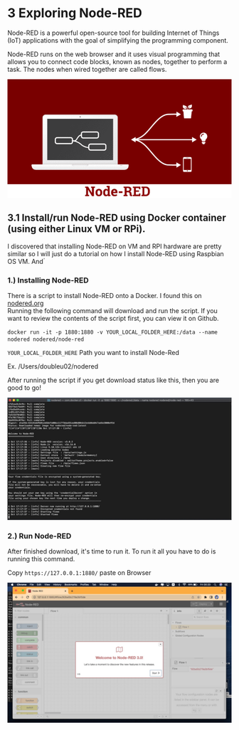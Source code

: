 # 3  Exploring Node-RED
Node-RED is a powerful open-source tool for building Internet of Things (IoT) applications with the goal of simplifying the programming component.  
  
Node-RED runs on the web browser and it uses visual programming that allows you to connect code blocks, known as nodes, together to perform a task. The nodes when wired together are called flows.  
  
![node-red](PIC_nodered/nodered_logo.png)  

## 3.1  Install/run Node-RED using Docker container (using either Linux VM or RPi).
I discovered that installing Node-RED on VM and RPI hardware are pretty similar so I will just do a tutorial on how I install Node-RED using Raspbian OS VM. And ่

### 1.) Installing Node-RED
There is a script to install Node-RED onto a Docker. I found this on [nodered.org](https://nodered.org/docs/getting-started/docker)  
Running the following command will download and run the script. If you want to review the contents of the script first, you can view it on Github.  
```
docker run -it -p 1880:1880 -v YOUR_LOCAL_FOLDER_HERE:/data --name nodered nodered/node-red
```  

`YOUR_LOCAL_FOLDER_HERE` Path you want to install Node-Red

Ex. /Users/doubleu02/nodered

After running the script if you get download status like this, then you are good to go!  
  
![DLnodered](PIC_nodered/docker_install.jpg)  

### 2.) Run Node-RED
After finished download, it's time to run it. To run it all you have to do is running this command.  

Copy `https://127.0.0.1:1880/` paste on Browser 

![RUNnodered](PIC_nodered/docker_nodered.jpg)  
